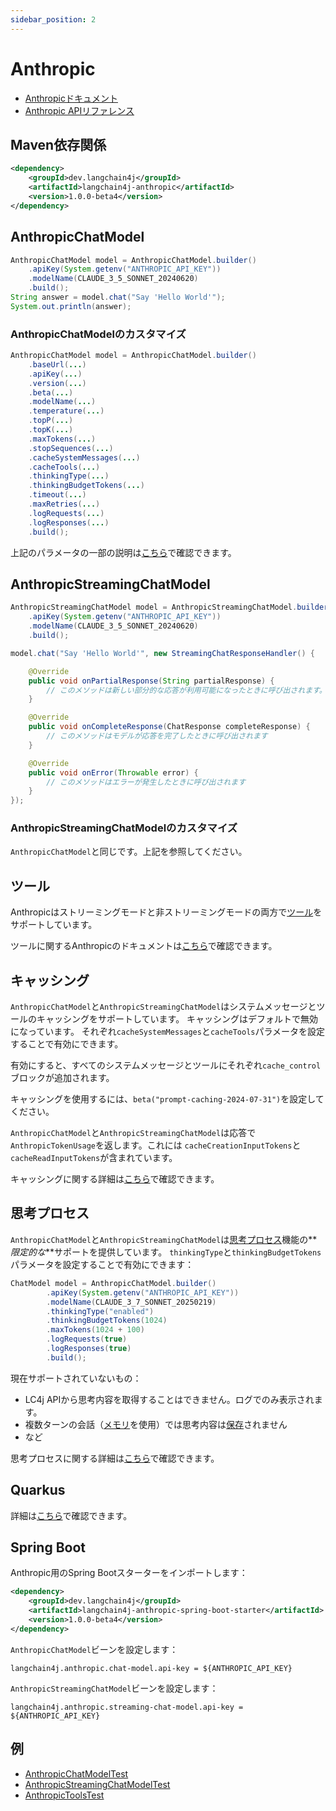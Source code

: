 ```yaml
---
sidebar_position: 2
---
```


# Anthropic

- [Anthropicドキュメント](https://docs.anthropic.com/claude/docs)
- [Anthropic APIリファレンス](https://docs.anthropic.com/claude/reference)

## Maven依存関係

```xml
<dependency>
    <groupId>dev.langchain4j</groupId>
    <artifactId>langchain4j-anthropic</artifactId>
    <version>1.0.0-beta4</version>
</dependency>
```

## AnthropicChatModel

```java
AnthropicChatModel model = AnthropicChatModel.builder()
    .apiKey(System.getenv("ANTHROPIC_API_KEY"))
    .modelName(CLAUDE_3_5_SONNET_20240620)
    .build();
String answer = model.chat("Say 'Hello World'");
System.out.println(answer);
```

### AnthropicChatModelのカスタマイズ
```java
AnthropicChatModel model = AnthropicChatModel.builder()
    .baseUrl(...)
    .apiKey(...)
    .version(...)
    .beta(...)
    .modelName(...)
    .temperature(...)
    .topP(...)
    .topK(...)
    .maxTokens(...)
    .stopSequences(...)
    .cacheSystemMessages(...)
    .cacheTools(...)
    .thinkingType(...)
    .thinkingBudgetTokens(...)
    .timeout(...)
    .maxRetries(...)
    .logRequests(...)
    .logResponses(...)
    .build();
```
上記のパラメータの一部の説明は[こちら](https://docs.anthropic.com/claude/reference/messages_post)で確認できます。

## AnthropicStreamingChatModel
```java
AnthropicStreamingChatModel model = AnthropicStreamingChatModel.builder()
    .apiKey(System.getenv("ANTHROPIC_API_KEY"))
    .modelName(CLAUDE_3_5_SONNET_20240620)
    .build();

model.chat("Say 'Hello World'", new StreamingChatResponseHandler() {

    @Override
    public void onPartialResponse(String partialResponse) {
        // このメソッドは新しい部分的な応答が利用可能になったときに呼び出されます。1つまたは複数のトークンで構成されることがあります。
    }

    @Override
    public void onCompleteResponse(ChatResponse completeResponse) {
        // このメソッドはモデルが応答を完了したときに呼び出されます
    }

    @Override
    public void onError(Throwable error) {
        // このメソッドはエラーが発生したときに呼び出されます
    }
});
```

### AnthropicStreamingChatModelのカスタマイズ

`AnthropicChatModel`と同じです。上記を参照してください。

## ツール

Anthropicはストリーミングモードと非ストリーミングモードの両方で[ツール](/tutorials/tools)をサポートしています。

ツールに関するAnthropicのドキュメントは[こちら](https://docs.anthropic.com/claude/docs/tool-use)で確認できます。

## キャッシング

`AnthropicChatModel`と`AnthropicStreamingChatModel`はシステムメッセージとツールのキャッシングをサポートしています。
キャッシングはデフォルトで無効になっています。
それぞれ`cacheSystemMessages`と`cacheTools`パラメータを設定することで有効にできます。

有効にすると、すべてのシステムメッセージとツールにそれぞれ`cache_control`ブロックが追加されます。

キャッシングを使用するには、`beta("prompt-caching-2024-07-31")`を設定してください。

`AnthropicChatModel`と`AnthropicStreamingChatModel`は応答で`AnthropicTokenUsage`を返します。これには
`cacheCreationInputTokens`と`cacheReadInputTokens`が含まれています。

キャッシングに関する詳細は[こちら](https://docs.anthropic.com/en/docs/build-with-claude/prompt-caching)で確認できます。

## 思考プロセス

`AnthropicChatModel`と`AnthropicStreamingChatModel`は[思考プロセス](https://docs.anthropic.com/en/docs/build-with-claude/extended-thinking)機能の**_限定的な_**サポートを提供しています。
`thinkingType`と`thinkingBudgetTokens`パラメータを設定することで有効にできます：
```java
ChatModel model = AnthropicChatModel.builder()
        .apiKey(System.getenv("ANTHROPIC_API_KEY"))
        .modelName(CLAUDE_3_7_SONNET_20250219)
        .thinkingType("enabled")
        .thinkingBudgetTokens(1024)
        .maxTokens(1024 + 100)
        .logRequests(true)
        .logResponses(true)
        .build();
```

現在サポートされていないもの：
- LC4j APIから思考内容を取得することはできません。ログでのみ表示されます。
- 複数ターンの会話（[メモリ](/tutorials/chat-memory)を使用）では思考内容は[保存](https://docs.anthropic.com/en/docs/build-with-claude/extended-thinking#preserving-thinking-blocks)されません
- など

思考プロセスに関する詳細は[こちら](https://docs.anthropic.com/en/docs/build-with-claude/extended-thinking)で確認できます。

## Quarkus

詳細は[こちら](https://docs.quarkiverse.io/quarkus-langchain4j/dev/anthropic.html)で確認できます。

## Spring Boot

Anthropic用のSpring Bootスターターをインポートします：
```xml
<dependency>
    <groupId>dev.langchain4j</groupId>
    <artifactId>langchain4j-anthropic-spring-boot-starter</artifactId>
    <version>1.0.0-beta4</version>
</dependency>
```

`AnthropicChatModel`ビーンを設定します：
```
langchain4j.anthropic.chat-model.api-key = ${ANTHROPIC_API_KEY}
```

`AnthropicStreamingChatModel`ビーンを設定します：
```
langchain4j.anthropic.streaming-chat-model.api-key = ${ANTHROPIC_API_KEY}
```


## 例

- [AnthropicChatModelTest](https://github.com/langchain4j/langchain4j-examples/blob/main/anthropic-examples/src/main/java/AnthropicChatModelTest.java)
- [AnthropicStreamingChatModelTest](https://github.com/langchain4j/langchain4j-examples/blob/main/anthropic-examples/src/main/java/AnthropicStreamingChatModelTest.java)
- [AnthropicToolsTest](https://github.com/langchain4j/langchain4j-examples/blob/main/anthropic-examples/src/main/java/AnthropicToolsTest.java)
